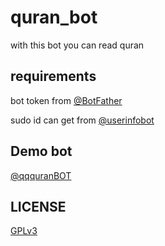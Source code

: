 # quran_bot
with this bot you can read quran


## requirements
bot token from [@BotFather](https://t.me/BotFather)

sudo id can get from [@userinfobot](https://t.me/userinfobot)

## Demo bot
[@qqquranBOT](https://t.me/qqquranBOT)

## LICENSE
[GPLv3](https://www.gnu.org/licenses/gpl-3.0.html)